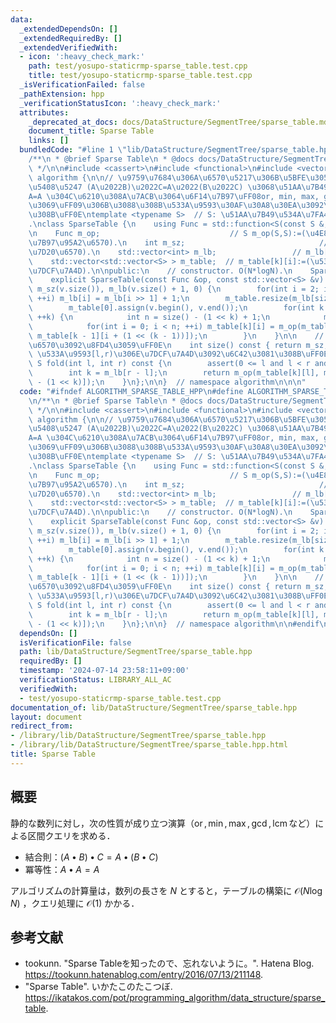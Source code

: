 ```yaml
---
data:
  _extendedDependsOn: []
  _extendedRequiredBy: []
  _extendedVerifiedWith:
  - icon: ':heavy_check_mark:'
    path: test/yosupo-staticrmp-sparse_table.test.cpp
    title: test/yosupo-staticrmp-sparse_table.test.cpp
  _isVerificationFailed: false
  _pathExtension: hpp
  _verificationStatusIcon: ':heavy_check_mark:'
  attributes:
    _deprecated_at_docs: docs/DataStructure/SegmentTree/sparse_table.md
    document_title: Sparse Table
    links: []
  bundledCode: "#line 1 \"lib/DataStructure/SegmentTree/sparse_table.hpp\"\n\n\n\n\
    /**\n * @brief Sparse Table\n * @docs docs/DataStructure/SegmentTree/sparse_table.md\n\
    \ */\n\n#include <cassert>\n#include <functional>\n#include <vector>\n\nnamespace\
    \ algorithm {\n\n// \u9759\u7684\u306A\u6570\u5217\u306B\u5BFE\u3057\uFF0C\u7D50\
    \u5408\u5247 (A\u2022B)\u2022C=A\u2022(B\u2022C) \u3068\u51AA\u7B49\u6027 A\u2022\
    A=A \u304C\u6210\u308A\u7ACB\u3064\u6F14\u7B97\uFF08or, min, max, gcd, lcm\u306A\
    \u3069\uFF09\u306B\u3088\u308B\u533A\u9593\u30AF\u30A8\u30EA\u3092\u6C42\u3081\
    \u308B\uFF0E\ntemplate <typename S>  // S: \u51AA\u7B49\u534A\u7FA4\u306E\u578B\
    .\nclass SparseTable {\n    using Func = std::function<S(const S &, const S &)>;\n\
    \n    Func m_op;                             // S m_op(S,S):=(\u4E8C\u9805\u6F14\
    \u7B97\u95A2\u6570).\n    int m_sz;                              // m_sz:=(\u8981\
    \u7D20\u6570).\n    std::vector<int> m_lb;                 // m_lb[x]:=floor(log2(x)).\n\
    \    std::vector<std::vector<S> > m_table;  // m_table[k][i]:=(\u533A\u9593[i,i+2^k)\u306E\
    \u7DCF\u7A4D).\n\npublic:\n    // constructor. O(N*logN).\n    SparseTable() {}\n\
    \    explicit SparseTable(const Func &op, const std::vector<S> &v) : m_op(op),\
    \ m_sz(v.size()), m_lb(v.size() + 1, 0) {\n        for(int i = 2; i <= size();\
    \ ++i) m_lb[i] = m_lb[i >> 1] + 1;\n        m_table.resize(m_lb[size()] + 1);\n\
    \        m_table[0].assign(v.begin(), v.end());\n        for(int k = 1; k <= m_lb[size()];\
    \ ++k) {\n            int n = size() - (1 << k) + 1;\n            m_table[k].resize(n);\n\
    \            for(int i = 0; i < n; ++i) m_table[k][i] = m_op(m_table[k - 1][i],\
    \ m_table[k - 1][i + (1 << (k - 1))]);\n        }\n    }\n\n    // \u8981\u7D20\
    \u6570\u3092\u8FD4\u3059\uFF0E\n    int size() const { return m_sz; }\n    //\
    \ \u533A\u9593[l,r)\u306E\u7DCF\u7A4D\u3092\u6C42\u3081\u308B\uFF0EO(1).\n   \
    \ S fold(int l, int r) const {\n        assert(0 <= l and l < r and r <= size());\n\
    \        int k = m_lb[r - l];\n        return m_op(m_table[k][l], m_table[k][r\
    \ - (1 << k)]);\n    }\n};\n\n}  // namespace algorithm\n\n\n"
  code: "#ifndef ALGORITHM_SPARSE_TABLE_HPP\n#define ALGORITHM_SPARSE_TABLE_HPP 1\n\
    \n/**\n * @brief Sparse Table\n * @docs docs/DataStructure/SegmentTree/sparse_table.md\n\
    \ */\n\n#include <cassert>\n#include <functional>\n#include <vector>\n\nnamespace\
    \ algorithm {\n\n// \u9759\u7684\u306A\u6570\u5217\u306B\u5BFE\u3057\uFF0C\u7D50\
    \u5408\u5247 (A\u2022B)\u2022C=A\u2022(B\u2022C) \u3068\u51AA\u7B49\u6027 A\u2022\
    A=A \u304C\u6210\u308A\u7ACB\u3064\u6F14\u7B97\uFF08or, min, max, gcd, lcm\u306A\
    \u3069\uFF09\u306B\u3088\u308B\u533A\u9593\u30AF\u30A8\u30EA\u3092\u6C42\u3081\
    \u308B\uFF0E\ntemplate <typename S>  // S: \u51AA\u7B49\u534A\u7FA4\u306E\u578B\
    .\nclass SparseTable {\n    using Func = std::function<S(const S &, const S &)>;\n\
    \n    Func m_op;                             // S m_op(S,S):=(\u4E8C\u9805\u6F14\
    \u7B97\u95A2\u6570).\n    int m_sz;                              // m_sz:=(\u8981\
    \u7D20\u6570).\n    std::vector<int> m_lb;                 // m_lb[x]:=floor(log2(x)).\n\
    \    std::vector<std::vector<S> > m_table;  // m_table[k][i]:=(\u533A\u9593[i,i+2^k)\u306E\
    \u7DCF\u7A4D).\n\npublic:\n    // constructor. O(N*logN).\n    SparseTable() {}\n\
    \    explicit SparseTable(const Func &op, const std::vector<S> &v) : m_op(op),\
    \ m_sz(v.size()), m_lb(v.size() + 1, 0) {\n        for(int i = 2; i <= size();\
    \ ++i) m_lb[i] = m_lb[i >> 1] + 1;\n        m_table.resize(m_lb[size()] + 1);\n\
    \        m_table[0].assign(v.begin(), v.end());\n        for(int k = 1; k <= m_lb[size()];\
    \ ++k) {\n            int n = size() - (1 << k) + 1;\n            m_table[k].resize(n);\n\
    \            for(int i = 0; i < n; ++i) m_table[k][i] = m_op(m_table[k - 1][i],\
    \ m_table[k - 1][i + (1 << (k - 1))]);\n        }\n    }\n\n    // \u8981\u7D20\
    \u6570\u3092\u8FD4\u3059\uFF0E\n    int size() const { return m_sz; }\n    //\
    \ \u533A\u9593[l,r)\u306E\u7DCF\u7A4D\u3092\u6C42\u3081\u308B\uFF0EO(1).\n   \
    \ S fold(int l, int r) const {\n        assert(0 <= l and l < r and r <= size());\n\
    \        int k = m_lb[r - l];\n        return m_op(m_table[k][l], m_table[k][r\
    \ - (1 << k)]);\n    }\n};\n\n}  // namespace algorithm\n\n#endif\n"
  dependsOn: []
  isVerificationFile: false
  path: lib/DataStructure/SegmentTree/sparse_table.hpp
  requiredBy: []
  timestamp: '2024-07-14 23:58:11+09:00'
  verificationStatus: LIBRARY_ALL_AC
  verifiedWith:
  - test/yosupo-staticrmp-sparse_table.test.cpp
documentation_of: lib/DataStructure/SegmentTree/sparse_table.hpp
layout: document
redirect_from:
- /library/lib/DataStructure/SegmentTree/sparse_table.hpp
- /library/lib/DataStructure/SegmentTree/sparse_table.hpp.html
title: Sparse Table
---
```

## 概要

静的な数列に対し，次の性質が成り立つ演算（$\operatorname{or}, \min, \max, \gcd, \operatorname{lcm}$など）による区間クエリを求める．

- 結合則：$(A \bullet B) \bullet C = A \bullet (B \bullet C)$
- 冪等性：$A \bullet A = A$

アルゴリズムの計算量は，数列の長さを $N$ とすると，テーブルの構築に $\mathcal{O}(N \log N)$ ，クエリ処理に $\mathcal{O}(1)$ かかる．


## 参考文献

- tookunn. "Sparse Tableを知ったので、忘れないように。". Hatena Blog. <https://tookunn.hatenablog.com/entry/2016/07/13/211148>.
- "Sparse Table". いかたこのたこつぼ. <https://ikatakos.com/pot/programming_algorithm/data_structure/sparse_table>.

